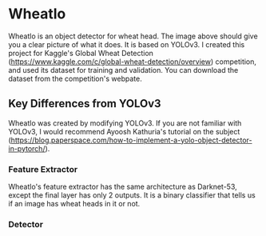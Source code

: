 # Wheatlo
Wheatlo is an object detector for wheat head. The image above should give you a clear picture of what it does. It is based on YOLOv3. I created this project for Kaggle's Global Wheat Detection (https://www.kaggle.com/c/global-wheat-detection/overview) competition, and used its dataset for training and validation. You can download the dataset from the competition's webpate.

## Key Differences from YOLOv3
Wheatlo was created by modifying YOLOv3. If you are not familiar with YOLOv3, I would recommend Ayoosh Kathuria's tutorial on the subject (https://blog.paperspace.com/how-to-implement-a-yolo-object-detector-in-pytorch/).

### Feature Extractor
Wheatlo's feature extractor has the same architecture as Darknet-53, except the final layer has only 2 outputs. It is a binary classifier that tells us if an image has wheat heads in it or not. 


### Detector

